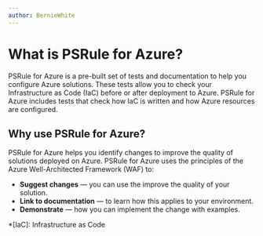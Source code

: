 ```yaml
---
author: BernieWhite
---
```


# What is PSRule for Azure?

PSRule for Azure is a pre-built set of tests and documentation to help you configure Azure solutions.
These tests allow you to check your Infrastructure as Code (IaC) before or after deployment to Azure.
PSRule for Azure includes tests that check how IaC is written and how Azure resources are configured.

## Why use PSRule for Azure?

PSRule for Azure helps you identify changes to improve the quality of solutions deployed on Azure.
PSRule for Azure uses the principles of the Azure Well-Architected Framework (WAF) to:

- **Suggest changes** &mdash; you can use the improve the quality of your solution.
- **Link to documentation** &mdash; to learn how this applies to your environment.
- **Demonstrate** &mdash; how you can implement the change with examples.

*[IaC]: Infrastructure as Code
